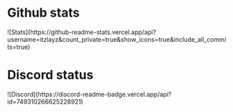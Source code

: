 <h1>Github stats</h1>
![Stats](https://github-readme-stats.vercel.app/api?username=itzlayz&count_private=true&show_icons=true&include_all_commits=true)
<br>
<h1>Discord status</h1>
![Discord](https://discord-readme-badge.vercel.app/api?id=749310266625228921)
